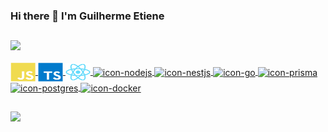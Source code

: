 ### Hi there 👋 I'm Guilherme Etiene

  ##

 <div>
  <a href="https://github.com/GuilhermeEtiene">
  <img height="180em" src="https://github-readme-stats.vercel.app/api/top-langs/?username=GuilhermeEtiene&layout=compact&langs_count=7&theme=dracula"/>
</div>
 <div style="display: inline_block"><br>
  <img align="center" alt="icon-javascript" height="30" width="40" src="https://raw.githubusercontent.com/devicons/devicon/master/icons/javascript/javascript-plain.svg">
  <img align="center" alt="icon-typescript" height="30" width="40" src="https://raw.githubusercontent.com/devicons/devicon/master/icons/typescript/typescript-original.svg">
  <img align="center" alt="icon-react" height="30" width="40" src="https://raw.githubusercontent.com/devicons/devicon/master/icons/react/react-original.svg"> 
  <img align="center" alt="icon-nodejs" height="30" width="40" src="https://cdn.jsdelivr.net/gh/devicons/devicon/icons/nodejs/nodejs-original.svg"> 
  <img align="center" alt="icon-nestjs" height="30" width="40" src="https://cdn.jsdelivr.net/gh/devicons/devicon@latest/icons/nestjs/nestjs-original.svg">
  <img align="center" alt="icon-go" height="30" width="40" src="https://cdn.jsdelivr.net/gh/devicons/devicon/icons/go/go-original.svg">
  <img align="center" alt="icon-prisma" height="30" width="40" src="https://cdn.jsdelivr.net/gh/devicons/devicon@latest/icons/prisma/prisma-original.svg">
  <img align="center" alt="icon-postgres" height="30" width="40" src="https://cdn.jsdelivr.net/gh/devicons/devicon@latest/icons/postgresql/postgresql-original.svg">
  <img align="center" alt="icon-docker" height="30" width="40" src="https://cdn.jsdelivr.net/gh/devicons/devicon@latest/icons/docker/docker-plain.svg">
</div>
 
  ##
 
<div>
  <a href="https://br.linkedin.com/in/guilherme-etiene-5a3209136" target="_blank"><img src="https://img.shields.io/badge/-LinkedIn-%230077B5?style=for-the-badge&logo=linkedin&logoColor=white" target="_blank"></a>
</div> 

